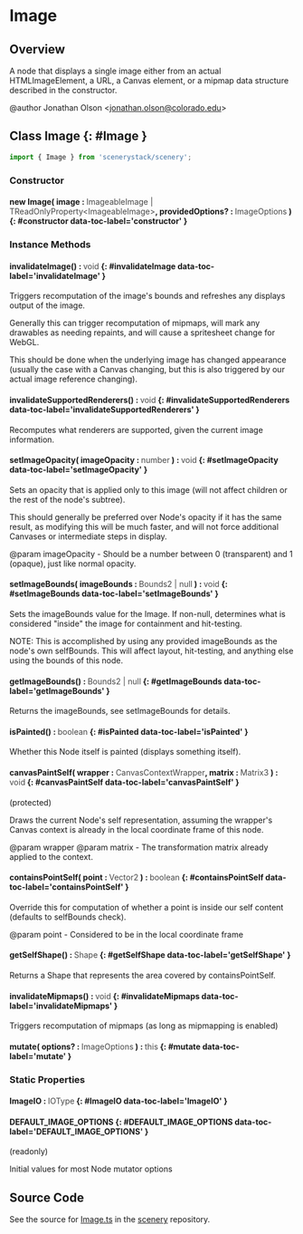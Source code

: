 # Image

## Overview

A node that displays a single image either from an actual HTMLImageElement, a URL, a Canvas element, or a mipmap
data structure described in the constructor.

@author Jonathan Olson &lt;jonathan.olson@colorado.edu&gt;

## Class Image {: #Image }


```js
import { Image } from 'scenerystack/scenery';
```
### Constructor

#### new Image( image : <span style="font-weight: 400; opacity: 80%;">ImageableImage | TReadOnlyProperty&lt;ImageableImage&gt;</span>, providedOptions? : <span style="font-weight: 400; opacity: 80%;">ImageOptions</span> ) {: #constructor data-toc-label='constructor' }

### Instance Methods

#### invalidateImage() : <span style="font-weight: 400; opacity: 80%;">void</span> {: #invalidateImage data-toc-label='invalidateImage' }

Triggers recomputation of the image's bounds and refreshes any displays output of the image.

Generally this can trigger recomputation of mipmaps, will mark any drawables as needing repaints, and will
cause a spritesheet change for WebGL.

This should be done when the underlying image has changed appearance (usually the case with a Canvas changing,
but this is also triggered by our actual image reference changing).

#### invalidateSupportedRenderers() : <span style="font-weight: 400; opacity: 80%;">void</span> {: #invalidateSupportedRenderers data-toc-label='invalidateSupportedRenderers' }

Recomputes what renderers are supported, given the current image information.

#### setImageOpacity( imageOpacity : <span style="font-weight: 400; opacity: 80%;">number</span> ) : <span style="font-weight: 400; opacity: 80%;">void</span> {: #setImageOpacity data-toc-label='setImageOpacity' }

Sets an opacity that is applied only to this image (will not affect children or the rest of the node's subtree).

This should generally be preferred over Node's opacity if it has the same result, as modifying this will be much
faster, and will not force additional Canvases or intermediate steps in display.

@param imageOpacity - Should be a number between 0 (transparent) and 1 (opaque), just like normal opacity.

#### setImageBounds( imageBounds : <span style="font-weight: 400; opacity: 80%;">Bounds2 | null</span> ) : <span style="font-weight: 400; opacity: 80%;">void</span> {: #setImageBounds data-toc-label='setImageBounds' }

Sets the imageBounds value for the Image. If non-null, determines what is considered "inside" the image for
containment and hit-testing.

NOTE: This is accomplished by using any provided imageBounds as the node's own selfBounds. This will affect layout,
hit-testing, and anything else using the bounds of this node.

#### getImageBounds() : <span style="font-weight: 400; opacity: 80%;">Bounds2 | null</span> {: #getImageBounds data-toc-label='getImageBounds' }

Returns the imageBounds, see setImageBounds for details.

#### isPainted() : <span style="font-weight: 400; opacity: 80%;">boolean</span> {: #isPainted data-toc-label='isPainted' }

Whether this Node itself is painted (displays something itself).

#### canvasPaintSelf( wrapper : <span style="font-weight: 400; opacity: 80%;">CanvasContextWrapper</span>, matrix : <span style="font-weight: 400; opacity: 80%;">Matrix3</span> ) : <span style="font-weight: 400; opacity: 80%;">void</span> {: #canvasPaintSelf data-toc-label='canvasPaintSelf' }

(protected)

Draws the current Node's self representation, assuming the wrapper's Canvas context is already in the local
coordinate frame of this node.

@param wrapper
@param matrix - The transformation matrix already applied to the context.

#### containsPointSelf( point : <span style="font-weight: 400; opacity: 80%;">Vector2</span> ) : <span style="font-weight: 400; opacity: 80%;">boolean</span> {: #containsPointSelf data-toc-label='containsPointSelf' }

Override this for computation of whether a point is inside our self content (defaults to selfBounds check).

@param point - Considered to be in the local coordinate frame

#### getSelfShape() : <span style="font-weight: 400; opacity: 80%;">Shape</span> {: #getSelfShape data-toc-label='getSelfShape' }

Returns a Shape that represents the area covered by containsPointSelf.

#### invalidateMipmaps() : <span style="font-weight: 400; opacity: 80%;">void</span> {: #invalidateMipmaps data-toc-label='invalidateMipmaps' }

Triggers recomputation of mipmaps (as long as mipmapping is enabled)

#### mutate( options? : <span style="font-weight: 400; opacity: 80%;">ImageOptions</span> ) : <span style="font-weight: 400; opacity: 80%;">this</span> {: #mutate data-toc-label='mutate' }

### Static Properties

#### ImageIO : <span style="font-weight: 400; opacity: 80%;">IOType</span> {: #ImageIO data-toc-label='ImageIO' }

#### DEFAULT_IMAGE_OPTIONS {: #DEFAULT_IMAGE_OPTIONS data-toc-label='DEFAULT_IMAGE_OPTIONS' }

(readonly)

Initial values for most Node mutator options



## Source Code

See the source for [Image.ts](https://github.com/phetsims/scenery/blob/main/js/nodes/Image.ts) in the [scenery](https://github.com/phetsims/scenery) repository.

